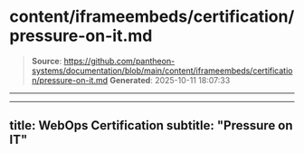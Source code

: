 # content/iframeembeds/certification/pressure-on-it.md

> **Source**: https://github.com/pantheon-systems/documentation/blob/main/content/iframeembeds/certification/pressure-on-it.md
> **Generated**: 2025-10-11 18:07:33

---

---
title: WebOps Certification
subtitle: "Pressure on IT"
---

<Partial file="certification-guide/pressure-on-it.md" />
